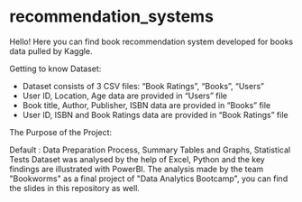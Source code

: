 # recommendation_systems
Hello! Here you can find book recommendation system developed for books data pulled by Kaggle.

Getting to know Dataset:

- Dataset consists of 3 CSV files: “Book Ratings”, “Books”, “Users”
- User ID, Location, Age data are provided in “Users” file
- Book title, Author, Publisher, ISBN data are provided in “Books” file
- User ID, ISBN and Book Ratings data are provided in “Book Ratings” file

The Purpose of the Project:

Default : Data Preparation Process, Summary Tables and Graphs,  Statistical Tests
Dataset was analysed by the help of Excel, Python and the key findings are illustrated with PowerBI.
The analysis made by the team "Bookworms" as a final project of "Data Analytics Bootcamp", you can find the slides in this repository as well. 

